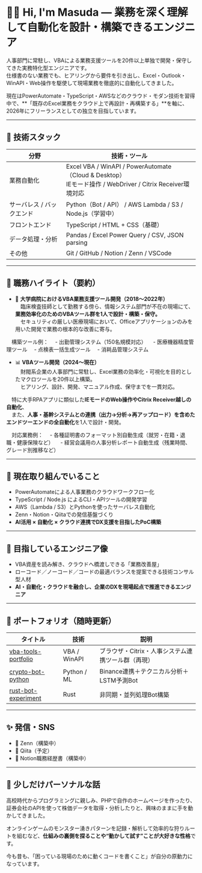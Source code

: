 # 👨‍💻 Hi, I'm Masuda — 業務を深く理解して自動化を設計・構築できるエンジニア

人事部門に常駐し、VBAによる業務支援ツールを20件以上単独で開発・保守してきた実務特化型エンジニアです。  
仕様書のない業務でも、ヒアリングから要件を引き出し、Excel・Outlook・WinAPI・Web操作を駆使して現場業務を徹底的に自動化してきました。

現在はPowerAutomate・TypeScript・AWSなどのクラウド・モダン技術を習得中で、**「既存のExcel業務をクラウド上で再設計・再構築する」**を軸に、2026年にフリーランスとしての独立を目指しています。

---

## 🧰 技術スタック

| 分野 | 技術・ツール |
|------|---------------|
| 業務自動化 | Excel VBA / WinAPI / PowerAutomate（Cloud & Desktop）<br>IEモード操作 / WebDriver / Citrix Receiver環境対応 |
| サーバレス / バックエンド | Python（Bot / API） / AWS Lambda / S3 / Node.js（学習中） |
| フロントエンド | TypeScript / HTML + CSS（基礎） |
| データ処理・分析 | Pandas / Excel Power Query / CSV, JSON parsing |
| その他 | Git / GitHub / Notion / Zenn / VSCode |

---

## 💼 職務ハイライト（要約）

- 🏥 **大学病院におけるVBA業務支援ツール開発（2018〜2022年）**  
　臨床検査技師として勤務する傍ら、情報システム部門が不在の現場にて、**業務効率化のためのVBAツール群を1人で設計・構築・保守。**  
　セキュリティの厳しい医療現場において、Officeアプリケーションのみを用いた開発で業務の根本的な改善に寄与。

　構築ツール例：
　- 出勤管理システム（150名規模対応）
　- 医療機器精度管理ツール
　- 点検表一括生成ツール
　- 消耗品管理システム

- 📊 **VBAツール開発（2024〜現在）**  
　財閥系企業の人事部門に常駐し、Excel業務の効率化・可視化を目的としたマクロツールを20件以上構築。  
　ヒアリング、設計、開発、マニュアル作成、保守までを一貫対応。

　特に大手RPAアプリに類似した**IEモードのWeb操作やCitrix Receiver越しの自動化**、  
　また、**人事・基幹システムとの連携（出力→分析→再アップロード）を含めたエンドツーエンドの全自動化**を1人で設計・開発。

　対応業務例：
　- 各種証明書のフォーマット別自動生成（就労・在籍・退職・健康保険など）
　- 経営会議用の人事分析レポート自動生成（残業時間、グレード別推移など）

---

## 🚀 現在取り組んでいること

- PowerAutomateによる人事業務のクラウドワークフロー化
- TypeScript / Node.js によるCLI・APIツールの開発学習
- AWS（Lambda / S3）とPythonを使ったサーバレス自動化
- Zenn・Notion・Qiitaでの発信基盤づくり
- **AI活用 × 自動化 × クラウド連携でDX支援を目指したPoC構築**

---

## 🎯 目指しているエンジニア像

- VBA資産を読み解き、クラウドへ橋渡しできる「業務改善屋」
- ローコード／ノーコード／コードの最適バランスを提案できる技術コンサル型人材
- **AI・自動化・クラウドを融合し、企業のDXを現場起点で推進できるエンジニア**

---

## 📁 ポートフォリオ（随時更新）

| タイトル | 技術 | 説明 |
|----------|------|------|
| [vba-tools-portfolio](#) | VBA / WinAPI | ブラウザ・Citrix・人事システム連携ツール群（再現） |
| [crypto-bot-python](#) | Python / ML | Binance連携＋テクニカル分析＋LSTM予測Bot |
| [rust-bot-experiment](#) | Rust | 非同期・並列処理Bot構築 |

---

## ✨ 発信・SNS

- 📘 Zenn（構築中）
- 📓 Qiita（予定）
- 📝 Notion職務経歴書（構築中）

---

## 🧒 少しだけパーソナルな話

高校時代からプログラミングに親しみ、PHPで自作のホームページを作ったり、証券会社のAPIを使って株価データを取得・分析したりと、興味のままに手を動かしてきました。

オンラインゲームのモンスター湧きパターンを記録・解析して効率的な狩りルートを組むなど、**仕組みの裏側を探ることや“動かして試す”ことが大好きな性格**です。

今も昔も、「困っている現場のために動くコードを書くこと」が自分の原動力になっています。